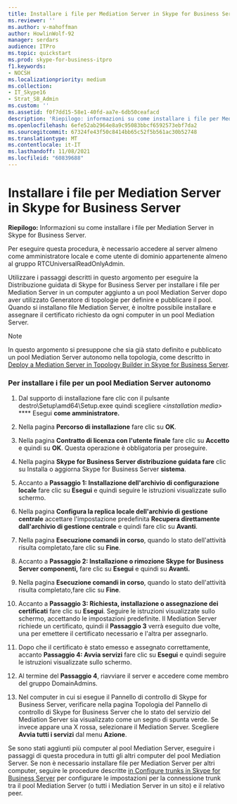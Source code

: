 ```yaml
---
title: Installare i file per Mediation Server in Skype for Business Server
ms.reviewer: ''
ms.author: v-mahoffman
author: HowlinWolf-92
manager: serdars
audience: ITPro
ms.topic: quickstart
ms.prod: skype-for-business-itpro
f1.keywords:
- NOCSH
ms.localizationpriority: medium
ms.collection:
- IT_Skype16
- Strat_SB_Admin
ms.custom: ''
ms.assetid: f0f7dd15-58e1-40fd-aa7e-6db50ceafacd
description: 'Riepilogo: informazioni su come installare i file per Mediation Server in Skype for Business Server.'
ms.openlocfilehash: 6efe52ab2964e8a9c95083bbcf6592573ebf7da2
ms.sourcegitcommit: 67324fe43f50c8414bb65c52f5b561ac30b52748
ms.translationtype: MT
ms.contentlocale: it-IT
ms.lasthandoff: 11/08/2021
ms.locfileid: "60839688"
---
```

# <a name="install-the-files-for-mediation-server-in-skype-for-business-server"></a>Installare i file per Mediation Server in Skype for Business Server
 
**Riepilogo:** Informazioni su come installare i file per Mediation Server in Skype for Business Server.
  
Per eseguire questa procedura, è necessario accedere al server almeno come amministratore locale e come utente di dominio appartenente almeno al gruppo RTCUniversalReadOnlyAdmin.
  
Utilizzare i passaggi descritti in questo argomento per eseguire la Distribuzione guidata di Skype for Business Server per installare i file per Mediation Server in un computer aggiunto a un pool Mediation Server dopo aver utilizzato Generatore di topologie per definire e pubblicare il pool. Quando si installano file Mediation Server, è inoltre possibile installare e assegnare il certificato richiesto da ogni computer in un pool Mediation Server. 
  
> [!NOTE]
> In questo argomento si presuppone che sia già stato definito e pubblicato un pool Mediation Server autonomo nella topologia, come descritto in [Deploy a Mediation Server in Topology Builder in Skype for Business Server](deploy-a-mediation-server.md). 
  
### <a name="to-install-the-files-for-a-stand-alone-mediation-server-pool"></a>Per installare i file per un pool Mediation Server autonomo

1. Dal supporto di installazione fare clic con il pulsante destro\Setup\amd64\Setup.exee quindi scegliere _\<installation media\>_ **** Esegui **come amministratore.**
    
2. Nella pagina **Percorso di installazione** fare clic su **OK**.
    
3. Nella pagina **Contratto di licenza con l'utente finale** fare clic su **Accetto** e quindi su **OK**. Questa operazione è obbligatoria per proseguire.
    
4. Nella pagina **Skype for Business Server distribuzione guidata fare** clic su Installa o aggiorna Skype for Business Server **sistema**.
    
5. Accanto a **Passaggio 1: Installazione dell'archivio di configurazione locale** fare clic su **Esegui** e quindi seguire le istruzioni visualizzate sullo schermo.
    
6. Nella pagina **Configura la replica locale dell'archivio di gestione centrale** accettare l'impostazione predefinita **Recupera direttamente dall'archivio di gestione centrale** e quindi fare clic su **Avanti**.
    
7. Nella pagina **Esecuzione comandi in corso**, quando lo stato dell'attività risulta completato,fare clic su **Fine**.
    
8. Accanto a **Passaggio 2: Installazione o rimozione Skype for Business Server componenti,** fare clic su **Esegui** e quindi su **Avanti.**
    
9. Nella pagina **Esecuzione comandi in corso**, quando lo stato dell'attività risulta completato,fare clic su **Fine**.
    
10. Accanto a **Passaggio 3: Richiesta, installazione o assegnazione dei certificati** fare clic su **Esegui**. Seguire le istruzioni visualizzate sullo schermo, accettando le impostazioni predefinite. Il Mediation Server richiede un certificato, quindi il **Passaggio 3** verrà eseguito due volte, una per emettere il certificato necessario e l'altra per assegnarlo.
    
11. Dopo che il certificato è stato emesso e assegnato correttamente, accanto **Passaggio 4: Avvia servizi** fare clic su **Esegui** e quindi seguire le istruzioni visualizzate sullo schermo.
    
12. Al termine del **Passaggio 4**, riavviare il server e accedere come membro del gruppo DomainAdmins.
    
13. Nel computer in cui si esegue il Pannello di  controllo di Skype for Business Server, verificare nella pagina Topologia del Pannello di controllo di Skype for Business Server che lo stato del servizio del Mediation Server sia visualizzato come un segno di spunta verde. Se invece appare una X rossa, selezionare il Mediation Server. Scegliere **Avvia tutti i servizi** dal menu **Azione**. 
    
Se sono stati aggiunti più computer al pool Mediation Server, eseguire i passaggi di questa procedura in tutti gli altri computer del pool Mediation Server. Se non è necessario installare file per Mediation Server per altri computer, seguire le procedure descritte [in Configure trunks in Skype for Business Server](configure-trunks.md) per configurare le impostazioni per la connessione trunk tra il pool Mediation Server (o tutti i Mediation Server in un sito) e il relativo peer.

